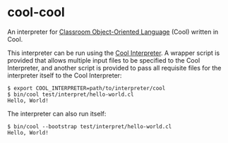 # cool-cool
An interpreter for
[Classroom Object-Oriented Language](https://theory.stanford.edu/~aiken/software/cool/cool.html)
(Cool) written in Cool.

This interpreter can be run using the
[Cool Interpreter](http://www.cs.virginia.edu/~weimer/2015-4610/cool.html).  A wrapper
script is provided that allows multiple input files to be specified to the Cool
Interpreter, and another script is provided to pass all requisite files for the
interpreter itself to the Cool Interpreter:

    $ export COOL_INTERPRETER=path/to/interpreter/cool
    $ bin/cool test/interpret/hello-world.cl
    Hello, World!

The interpreter can also run itself:

    $ bin/cool --bootstrap test/interpret/hello-world.cl
    Hello, World!
